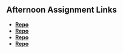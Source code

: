 ## Afternoon Assignment Links

* **[Repo](https://github.com/tarap88/<ASSIGNMENT_REPO>)**
* **[Repo](https://github.com/tarap88/<ASSIGNMENT_REPO>)**
* **[Repo](https://github.com/tarap88/<ASSIGNMENT_REPO>)**
* **[Repo](https://github.com/tarap88/<ASSIGNMENT_REPO>)**
